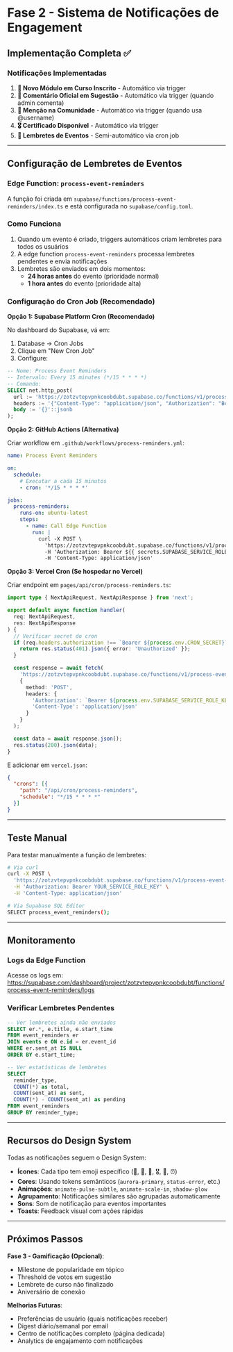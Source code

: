 # Fase 2 - Sistema de Notificações de Engagement

## Implementação Completa ✅

### Notificações Implementadas

1. **📂 Novo Módulo em Curso Inscrito** - Automático via trigger
2. **📢 Comentário Oficial em Sugestão** - Automático via trigger (quando admin comenta)
3. **👤 Menção na Comunidade** - Automático via trigger (quando usa @username)
4. **🎖️ Certificado Disponível** - Automático via trigger
5. **📅 Lembretes de Eventos** - Semi-automático via cron job

---

## Configuração de Lembretes de Eventos

### Edge Function: `process-event-reminders`

A função foi criada em `supabase/functions/process-event-reminders/index.ts` e está configurada no `supabase/config.toml`.

### Como Funciona

1. Quando um evento é criado, triggers automáticos criam lembretes para todos os usuários
2. A edge function `process-event-reminders` processa lembretes pendentes e envia notificações
3. Lembretes são enviados em dois momentos:
   - **24 horas antes** do evento (prioridade normal)
   - **1 hora antes** do evento (prioridade alta)

### Configuração do Cron Job (Recomendado)

**Opção 1: Supabase Platform Cron (Recomendado)**

No dashboard do Supabase, vá em:
1. Database → Cron Jobs
2. Clique em "New Cron Job"
3. Configure:

```sql
-- Nome: Process Event Reminders
-- Intervalo: Every 15 minutes (*/15 * * * *)
-- Comando:
SELECT net.http_post(
  url := 'https://zotzvtepvpnkcoobdubt.supabase.co/functions/v1/process-event-reminders',
  headers := '{"Content-Type": "application/json", "Authorization": "Bearer ' || current_setting('app.settings.service_role_key') || '"}'::jsonb,
  body := '{}'::jsonb
);
```

**Opção 2: GitHub Actions (Alternativa)**

Criar workflow em `.github/workflows/process-reminders.yml`:

```yaml
name: Process Event Reminders

on:
  schedule:
    # Executar a cada 15 minutos
    - cron: '*/15 * * * *'

jobs:
  process-reminders:
    runs-on: ubuntu-latest
    steps:
      - name: Call Edge Function
        run: |
          curl -X POST \
            'https://zotzvtepvpnkcoobdubt.supabase.co/functions/v1/process-event-reminders' \
            -H 'Authorization: Bearer ${{ secrets.SUPABASE_SERVICE_ROLE_KEY }}' \
            -H 'Content-Type: application/json'
```

**Opção 3: Vercel Cron (Se hospedar no Vercel)**

Criar endpoint em `pages/api/cron/process-reminders.ts`:

```typescript
import type { NextApiRequest, NextApiResponse } from 'next';

export default async function handler(
  req: NextApiRequest,
  res: NextApiResponse
) {
  // Verificar secret do cron
  if (req.headers.authorization !== `Bearer ${process.env.CRON_SECRET}`) {
    return res.status(401).json({ error: 'Unauthorized' });
  }

  const response = await fetch(
    'https://zotzvtepvpnkcoobdubt.supabase.co/functions/v1/process-event-reminders',
    {
      method: 'POST',
      headers: {
        'Authorization': `Bearer ${process.env.SUPABASE_SERVICE_ROLE_KEY}`,
        'Content-Type': 'application/json'
      }
    }
  );

  const data = await response.json();
  res.status(200).json(data);
}
```

E adicionar em `vercel.json`:

```json
{
  "crons": [{
    "path": "/api/cron/process-reminders",
    "schedule": "*/15 * * * *"
  }]
}
```

---

## Teste Manual

Para testar manualmente a função de lembretes:

```bash
# Via curl
curl -X POST \
  'https://zotzvtepvpnkcoobdubt.supabase.co/functions/v1/process-event-reminders' \
  -H 'Authorization: Bearer YOUR_SERVICE_ROLE_KEY' \
  -H 'Content-Type: application/json'

# Via Supabase SQL Editor
SELECT process_event_reminders();
```

---

## Monitoramento

### Logs da Edge Function

Acesse os logs em:
https://supabase.com/dashboard/project/zotzvtepvpnkcoobdubt/functions/process-event-reminders/logs

### Verificar Lembretes Pendentes

```sql
-- Ver lembretes ainda não enviados
SELECT er.*, e.title, e.start_time
FROM event_reminders er
JOIN events e ON e.id = er.event_id
WHERE er.sent_at IS NULL
ORDER BY e.start_time;

-- Ver estatísticas de lembretes
SELECT 
  reminder_type,
  COUNT(*) as total,
  COUNT(sent_at) as sent,
  COUNT(*) - COUNT(sent_at) as pending
FROM event_reminders
GROUP BY reminder_type;
```

---

## Recursos do Design System

Todas as notificações seguem o Design System:

- **Ícones**: Cada tipo tem emoji específico (📂, 📢, 👤, 🎖️, 📅, ⏰)
- **Cores**: Usando tokens semânticos (`aurora-primary`, `status-error`, etc.)
- **Animações**: `animate-pulse-subtle`, `animate-scale-in`, `shadow-glow`
- **Agrupamento**: Notificações similares são agrupadas automaticamente
- **Sons**: Som de notificação para eventos importantes
- **Toasts**: Feedback visual com ações rápidas

---

## Próximos Passos

**Fase 3 - Gamificação (Opcional)**:
- Milestone de popularidade em tópico
- Threshold de votos em sugestão
- Lembrete de curso não finalizado
- Aniversário de conexão

**Melhorias Futuras**:
- Preferências de usuário (quais notificações receber)
- Digest diário/semanal por email
- Centro de notificações completo (página dedicada)
- Analytics de engajamento com notificações
